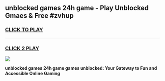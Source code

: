 
## unblocked games 24h game - Play Unblocked Gmaes & Free #zvhup
<h3>
<a href="https://premium.freeplayer.one?title=unblocked_games_24h_game&ref=01M">CLICK TO PLAY</a></h3>
<hr>

<h3>
<a href="https://premium.freeplayer.one?title=unblocked_games_24h_game&ref=01M">CLICK 2 PLAY</a>
  
</h3>

<a href="https://premium.freeplayer.one?title=unblocked_games_24h_game&ref=01M"><img src="https://clearcache.store/games.png"></a>


**unblocked games 24h game games unblocked: Your Gateway to Fun and Accessible Online Gaming**
